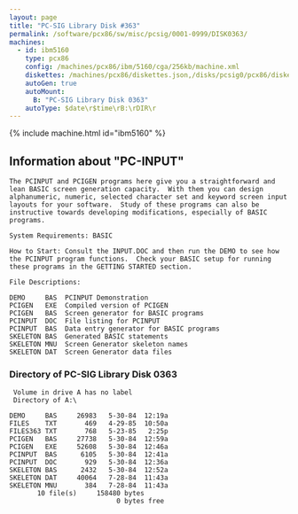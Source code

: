 ```yaml
---
layout: page
title: "PC-SIG Library Disk #363"
permalink: /software/pcx86/sw/misc/pcsig/0001-0999/DISK0363/
machines:
  - id: ibm5160
    type: pcx86
    config: /machines/pcx86/ibm/5160/cga/256kb/machine.xml
    diskettes: /machines/pcx86/diskettes.json,/disks/pcsig0/pcx86/diskettes.json
    autoGen: true
    autoMount:
      B: "PC-SIG Library Disk 0363"
    autoType: $date\r$time\rB:\rDIR\r
---
```


{% include machine.html id="ibm5160" %}

## Information about "PC-INPUT"

    The PCINPUT and PCIGEN programs here give you a straightforward and
    lean BASIC screen generation capacity.  With them you can design
    alphanumeric, numeric, selected character set and keyword screen input
    layouts for your software.  Study of these programs can also be
    instructive towards developing modifications, especially of BASIC
    programs.
    
    System Requirements: BASIC
    
    How to Start: Consult the INPUT.DOC and then run the DEMO to see how
    the PCINPUT program functions.  Check your BASIC setup for running
    these programs in the GETTING STARTED section.
    
    File Descriptions:
    
    DEMO     BAS  PCINPUT Demonstration
    PCIGEN   EXE  Compiled version of PCIGEN
    PCIGEN   BAS  Screen generator for BASIC programs
    PCINPUT  DOC  File listing for PCINPUT
    PCINPUT  BAS  Data entry generator for BASIC programs
    SKELETON BAS  Generated BASIC statements
    SKELETON MNU  Screen Generator skeleton names
    SKELETON DAT  Screen Generator data files

### Directory of PC-SIG Library Disk 0363

     Volume in drive A has no label
     Directory of A:\

    DEMO     BAS     26983   5-30-84  12:19a
    FILES    TXT       469   4-29-85  10:50a
    FILES363 TXT       768   5-23-85   2:25p
    PCIGEN   BAS     27738   5-30-84  12:59a
    PCIGEN   EXE     52608   5-30-84  12:46a
    PCINPUT  BAS      6105   5-30-84  12:41a
    PCINPUT  DOC       929   5-30-84  12:36a
    SKELETON BAS      2432   5-30-84  12:52a
    SKELETON DAT     40064   7-28-84  11:43a
    SKELETON MNU       384   7-28-84  11:43a
           10 file(s)     158480 bytes
                               0 bytes free
